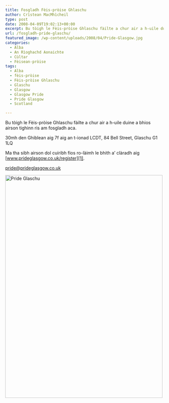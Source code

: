 ```yaml
---
title: Fosgladh Fèis-pròise Ghlaschu
author: Crìstean MacMhìcheil
type: post
date: 2008-04-09T19:02:13+00:00
excerpt: Bu tòigh le Fèis-pròise Ghlaschu fàilte a chur air a h-uile duine a bhios airson tighinn ris am fosgladh aca.
url: /fosgladh-pride-glaschu/
featured_image: /wp-content/uploads/2008/04/Pride-Glasgow.jpg
categories:
  - Alba
  - An Rìoghachd Aonaichte
  - Cùltar
  - Fèisean-pròise
tags:
  - Alba
  - fèis-pròise
  - Fèis-pròise Ghlaschu
  - Glaschu
  - Glasgow
  - Glasgow Pride
  - Pride Glasgow
  - Scotland

---
```

Bu tòigh le Fèis-pròise Ghlaschu fàilte a chur air a h-uile duine a bhios airson tighinn ris am fosgladh aca.

30mh den Ghiblean aig 7f aig an t-ionad LCDT, 84 Bell Street, Glaschu G1 1LQ

Ma tha sibh airson dol cuiribh fios ro-làimh le bhith a&#8217; clàradh aig [www.prideglasgow.co.uk/register][1].

[pride@prideglasgow.co.uk][2]

<img class="alignnone size-full wp-image-97" title="Pride Glaschu" src="https://i1.wp.com/s3.media.squarespace.com/production/303409/11165291/naidheachdanpinc/wp-content/uploads/2008/04/pride-launch-invite.jpg?resize=500%2C706" alt="Pride Glaschu" width="500" height="706" data-recalc-dims="1" />

 [1]: http://www.prideglasgow.co.uk/register "Làrach-lìn Pride Glaschu"
 [2]: mailto:pride@prideglasgow.co.uk "Cuir post-d ri Pride Glaschu"